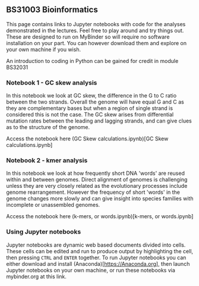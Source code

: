 ## BS31003 Bioinformatics

This page contains links to Jupyter notebooks with code for the analyses demonstrated in the lectures. 
Feel free to play around and try things out. These are designed to run on MyBinder so will require no software installation 
on your part. You can however download them and explore on your own machine if you wish.

An introduction to coding in Python can be gained for credit in module BS32031

### Notebook 1 - GC skew analysis

In this notebook we look at GC skew, the difference in the G to C ratio between the two strands. 
Overall the genome will have equal G and C as they are complementary bases but when a region of single strand is 
considered this is not the case. The GC skew arises from differential mutation rates between the leading and lagging strands,
and can give clues as to the structure of the genome.  

Access the notebook here (GC Skew calculations.ipynb)[GC Skew calculations.ipynb] 

### Notebook 2 - kmer analysis

In this notebook we look at how frequently short DNA 'words' are reused within and between genomes. Direct alignment of genomes 
is challenging unless they are very closely related as the evolutionary processes include genome rearrangement. However the frequency 
of short 'words' in the genome changes more slowly and can give insight into species families with incomplete or unassembled genomes.

Access the notebook here (k-mers, or words.ipynb)[k-mers, or words.ipynb]

### Using Jupyter notebooks

Jupyter notebooks are dynamic web based documents divided into cells. These cells can be edited and run to produce output by 
highlighting the cell, then pressing `CTRL` and `ENTER` together.
To run Jupyter notebooks you can either download and install (Anaconda)[https://Anaconda.org], then launch Jupyter notebooks on your own machine, 
or run these notebooks via mybinder.org at this link. 